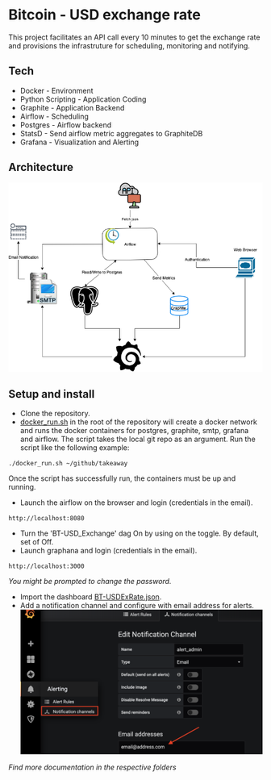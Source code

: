 # Bitcoin - USD exchange rate
This project facilitates an API call every 10 minutes to get the exchange rate and provisions the infrastruture for scheduling, monitoring and notifying.
## Tech
* Docker - Environment
* Python Scripting - Application Coding
* Graphite - Application Backend
* Airflow - Scheduling
* Postgres - Airflow backend
* StatsD - Send airflow metric aggregates to GraphiteDB
* Grafana - Visualization and Alerting
## Architecture
![image](https://github.com/shubhiguptaa/takeaway/blob/master/Architecture.png)
## Setup and install
* Clone the repository.
* [docker_run.sh](https://github.com/shubhiguptaa/takeaway/blob/master/docker_run.sh) in the root of the repository will create a docker network and runs the docker containers for postgres, graphite, smtp, grafana and airflow.
The script takes the local git repo as an argument. Run the script like the following example:
```
./docker_run.sh ~/github/takeaway
```
Once the script has successfully run, the containers must be up and running.
* Launch the airflow on the browser and login (credentials in the email).
```
http://localhost:8080
```
* Turn the 'BT-USD_Exchange' dag On by using on the toggle. By default, set of Off.
* Launch graphana and login (credentials in the email).
```
http://localhost:3000
```
 *You might be prompted to change the password.*
* Import the dashboard [BT-USDExRate.json](https://github.com/shubhiguptaa/takeaway/blob/master/grafana/dashboard/BT-USDExRate.json). 
* Add a notification channel and configure with email address for alerts.
![image](https://github.com/shubhiguptaa/takeaway/blob/master/grafana-screenshot1.png)


*Find more documentation in the respective folders*


